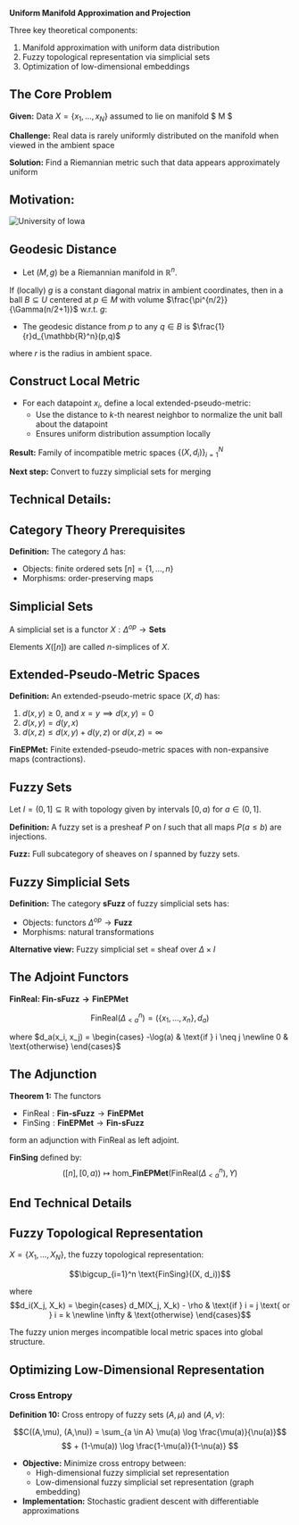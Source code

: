 
**Uniform Manifold Approximation and Projection**

Three key theoretical components:
1. Manifold approximation with uniform data distribution
2. Fuzzy topological representation via simplicial sets  
3. Optimization of low-dimensional embeddings


## The Core Problem

**Given:** Data $X = \{x_1, \ldots, x_N\}$ assumed to lie on manifold $ M $

**Challenge:** Real data is rarely uniformly distributed on the manifold when viewed in the ambient space

**Solution:** Find a Riemannian metric such that data appears approximately uniform


## Motivation:

<div class="uiowa-logo">
    <img src="images/ellipse_rips_balls_comparison.png" alt="University of Iowa" style="max-width: 100%;">
</div>


## Geodesic Distance

- Let $(M, g)$ be a Riemannian manifold in $\mathbb{R}^n$.

If (locally) $g$ is a constant diagonal matrix in ambient coordinates, then in a ball $B \subseteq U$ centered at $p \in M$ with volume $\frac{\pi^{n/2}}{\Gamma(n/2+1)}$ w.r.t. $g$:

- The geodesic distance from $p$ to any $q \in B$ is $\frac{1}{r}d_{\mathbb{R}^n}(p,q)$

where $r$ is the radius in ambient space.


## Construct Local Metric

- For each datapoint $x_i$, define a local extended-pseudo-metric:
    - Use the distance to $k$-th nearest neighbor to normalize the unit ball about the datapoint
    - Ensures uniform distribution assumption locally


**Result:** Family of incompatible metric spaces $\{(X, d_i)\}_{i=1}^N$

**Next step:** Convert to fuzzy simplicial sets for merging


## Technical Details:


## Category Theory Prerequisites

**Definition:** The category $\Delta$ has:
- Objects: finite ordered sets $[n] = \{1, \ldots, n\}$
- Morphisms: order-preserving maps


## Simplicial Sets
A simplicial set is a functor $X: \Delta^{op} \to \textbf{Sets}$

Elements $X([n])$ are called $n$-simplices of $X$.


## Extended-Pseudo-Metric Spaces

**Definition:** An extended-pseudo-metric space $(X,d)$ has:
1. $d(x,y) \geq 0$, and $x = y \implies d(x,y) = 0$
2. $d(x,y) = d(y,x)$
3. $d(x,z) \leq d(x,y) + d(y,z)$ or $d(x,z) = \infty$

**$\textbf{FinEPMet}$:** Finite extended-pseudo-metric spaces with non-expansive maps (contractions).


## Fuzzy Sets
Let $I = (0,1] \subseteq \mathbb{R}$ with topology given by intervals $[0,a)$ for $a \in (0,1]$.

**Definition:** A fuzzy set is a presheaf $P$ on $I$ such that all maps $P(a \leq b)$ are injections.

**$\textbf{Fuzz}$:** Full subcategory of sheaves on $I$ spanned by fuzzy sets.


## Fuzzy Simplicial Sets

**Definition:** The category $\textbf{sFuzz}$ of fuzzy simplicial sets has:
- Objects: functors $\Delta^{op} \to \textbf{Fuzz}$  
- Morphisms: natural transformations

**Alternative view:** Fuzzy simplicial set = sheaf over $\Delta \times I$


## The Adjoint Functors

**FinReal: $\textbf{Fin-sFuzz} \to \textbf{FinEPMet}$**

$$\text{FinReal}(\Delta^n_{<a}) = (\{x_1, \ldots, x_n\}, d_a)$$

where $d_a(x_i, x_j) = \begin{cases} -\log(a) & \text{if } i \neq j \newline 0 & \text{otherwise} \end{cases}$


## The Adjunction

**Theorem 1:** The functors 
- $\text{FinReal}: \textbf{Fin-sFuzz} \to \textbf{FinEPMet}$
- $\text{FinSing}: \textbf{FinEPMet} \to \textbf{Fin-sFuzz}$

form an adjunction with FinReal as left adjoint.

**FinSing** defined by: $$([n], [0,a)) \mapsto \text{hom}\_{\textbf{FinEPMet}}(\text{FinReal}(\Delta^n_{<a}), Y)$$


## End Technical Details


## Fuzzy Topological Representation

$X = \{X_1, \ldots, X_N\}$, the fuzzy topological representation:

$$\bigcup_{i=1}^n \text{FinSing}((X, d_i))$$

where $$d_i(X_j, X_k) = \begin{cases} d_M(X_j, X_k) - \rho & \text{if } i = j \text{ or } i = k \newline \infty & \text{otherwise} \end{cases}$$

The fuzzy union merges incompatible local metric spaces into global structure.



## Optimizing Low-Dimensional Representation

### Cross Entropy

**Definition 10:** Cross entropy of fuzzy sets $(A, \mu)$ and $(A, \nu)$:

$$C((A,\mu), (A,\nu)) = \sum_{a \in A}  \mu(a) \log \frac{\mu(a)}{\nu(a)}$$ 
$$ + (1-\mu(a)) \log \frac{1-\mu(a)}{1-\nu(a)} $$


- **Objective:** Minimize cross entropy between:
    - High-dimensional fuzzy simplicial set representation
    - Low-dimensional fuzzy simplicial set representation (graph embedding)
- **Implementation:** Stochastic gradient descent with differentiable approximations
